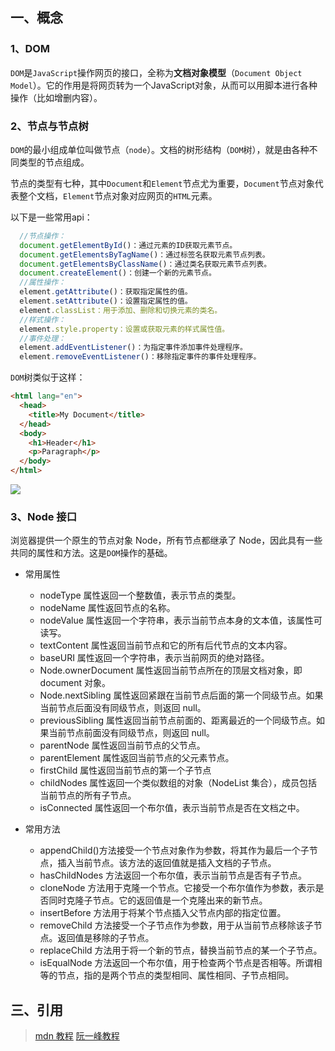 ## 一、概念

### 1、DOM

`DOM`是`JavaScript`操作网页的接口，全称为**文档对象模型**（`Document Object Model`）。它的作用是将网页转为一个JavaScript对象，从而可以用脚本进行各种操作（比如增删内容）。

### 2、节点与节点树

`DOM`的最小组成单位叫做节点（`node`）。文档的树形结构（`DOM`树），就是由各种不同类型的节点组成。

节点的类型有七种，其中`Document`和`Element`节点尤为重要，`Document`节点对象代表整个文档，`Element`节点对象对应网页的`HTML`元素。

以下是一些常用api：

```js
  //节点操作：
  document.getElementById()：通过元素的ID获取元素节点。
  document.getElementsByTagName()：通过标签名获取元素节点列表。
  document.getElementsByClassName()：通过类名获取元素节点列表。
  document.createElement()：创建一个新的元素节点。
  //属性操作：
  element.getAttribute()：获取指定属性的值。
  element.setAttribute()：设置指定属性的值。
  element.classList：用于添加、删除和切换元素的类名。
  //样式操作：
  element.style.property：设置或获取元素的样式属性值。
  //事件处理：
  element.addEventListener()：为指定事件添加事件处理程序。
  element.removeEventListener()：移除指定事件的事件处理程序。
```

`DOM`树类似于这样：

```html
<html lang="en">
  <head>
    <title>My Document</title>
  </head>
  <body>
    <h1>Header</h1>
    <p>Paragraph</p>
  </body>
</html>
```

![ ](https://developer.mozilla.org/zh-CN/docs/Web/API/Document_object_model/Using_the_Document_Object_Model/using_the_w3c_dom_level_1_core-doctree.jpg)

### 3、Node 接口

浏览器提供一个原生的节点对象 Node，所有节点都继承了 Node，因此具有一些共同的属性和方法。这是`DOM`操作的基础。

- 常用属性

  - nodeType 属性返回一个整数值，表示节点的类型。
  - nodeName 属性返回节点的名称。
  - nodeValue 属性返回一个字符串，表示当前节点本身的文本值，该属性可读写。
  - textContent 属性返回当前节点和它的所有后代节点的文本内容。
  - baseURI 属性返回一个字符串，表示当前网页的绝对路径。
  - Node.ownerDocument 属性返回当前节点所在的顶层文档对象，即 document 对象。
  - Node.nextSibling 属性返回紧跟在当前节点后面的第一个同级节点。如果当前节点后面没有同级节点，则返回 null。
  - previousSibling 属性返回当前节点前面的、距离最近的一个同级节点。如果当前节点前面没有同级节点，则返回 null。
  - parentNode 属性返回当前节点的父节点。
  - parentElement 属性返回当前节点的父元素节点。
  - firstChild 属性返回当前节点的第一个子节点
  - childNodes 属性返回一个类似数组的对象（NodeList 集合），成员包括当前节点的所有子节点。
  - isConnected 属性返回一个布尔值，表示当前节点是否在文档之中。

- 常用方法

  - appendChild()方法接受一个节点对象作为参数，将其作为最后一个子节点，插入当前节点。该方法的返回值就是插入文档的子节点。
  - hasChildNodes 方法返回一个布尔值，表示当前节点是否有子节点。
  - cloneNode 方法用于克隆一个节点。它接受一个布尔值作为参数，表示是否同时克隆子节点。它的返回值是一个克隆出来的新节点。
  - insertBefore 方法用于将某个节点插入父节点内部的指定位置。
  - removeChild 方法接受一个子节点作为参数，用于从当前节点移除该子节点。返回值是移除的子节点。
  - replaceChild 方法用于将一个新的节点，替换当前节点的某一个子节点。
  - isEqualNode 方法返回一个布尔值，用于检查两个节点是否相等。所谓相等的节点，指的是两个节点的类型相同、属性相同、子节点相同。

## 三、引用

> [mdn 教程](https://developer.mozilla.org/zh-CN/docs/Web/API/Document_Object_Model) [阮一峰教程](https://wangdoc.com/javascript/dom/general)
